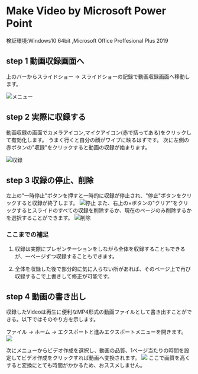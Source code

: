 

# Make Video by Microsoft Power Point

検証環境:Windows10 64bit ,Microsoft Office Proffesional Plus 2019

## step 1 動画収録画面へ

上のバーからスライドショー → スライドショーの記録で動画収録画面へ移動します。

![メニュー](video1.jpg)

## step 2 実際に収録する


動画収録の画面でカメラアイコン,マイクアイコン(赤で括ってある)をクリックして有効化します。
うまく行くと自分の顔がワイプに映るはずです。
次に左側の赤ボタンの"収録"をクリックすると動画の収録が始まります。

![収録](video2.jpg)


## step 3 収録の停止、削除

左上の"一時停止"ボタンを押すと一時的に収録が停止され、"停止"ボタンをクリックすると収録が終了します。
![停止](video3.png)
また、右上の×ボタンの"クリア"をクリックするとスライドのすべての収録を削除するか、現在のページのみ削除するかを選択することができます。
![削除](video4.png)

### ここまでの補足

1) 収録は実際にプレゼンテーションをしながら全体を収録することもできるが、一ページずつ収録することもできます。

2) 全体を収録した後で部分的に気に入らない所があれば、そのページ上で再び収録するこで上書きして修正が可能です。

## step 4 動画の書き出し

収録したVideoは再生に便利なMP4形式の動画ファイルとして書き出すことができる。以下ではそのやり方を示します。

ファイル → ホーム → エクスポートと進みエクスポートメニューを開きます。
![](video5.jpg)

次にメニューからビデオ作成を選択し、動画の品質、1ページ当たりの時間を設定してビデオ作成をクリックすれば動画へ変換されます。
![](video6.jpg)
ここで画質を高くすると変換にとても時間がかかるため、おススメしません。



